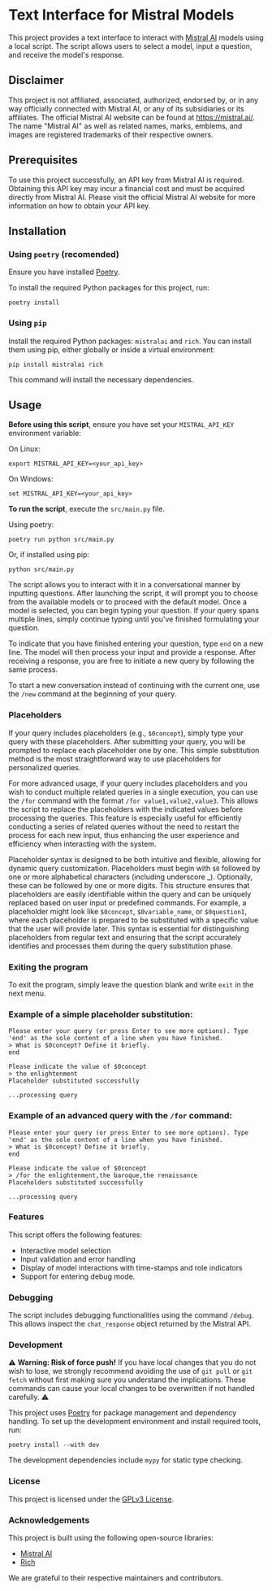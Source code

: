 # Text Interface for Mistral Models

This project provides a text interface to interact with [Mistral AI](https://mistral.ai/) models using a local script. The script allows users to select a model, input a
question, and receive the model's response.

## Disclaimer
This project is not affiliated, associated, authorized, endorsed by, or in any way officially connected with Mistral AI, or any of its subsidiaries or its affiliates. The official Mistral AI website can be found at https://mistral.ai/. The name "Mistral AI" as well as related names, marks, emblems, and images are registered trademarks of their respective owners.

## Prerequisites
To use this project successfully, an API key from Mistral AI is required. Obtaining this API key may incur a financial cost and must be acquired directly from Mistral AI. Please visit the official Mistral AI website for more information on how to obtain your API key.

## Installation

### Using `poetry` (recomended)

Ensure you have installed [Poetry](https://python-poetry.org/docs/#installation).

To install the required Python packages for this project, run:

```
poetry install
```

### Using `pip`

Install the required Python packages: `mistralai` and `rich`. You can install them using pip, either globally or inside a virtual environment:

```
pip install mistralai rich
```

This command will install the necessary dependencies.

## Usage

**Before using this script**, ensure you have set your `MISTRAL_API_KEY` environment variable:

On Linux:

```
export MISTRAL_API_KEY=<your_api_key>
```
On Windows:

```
set MISTRAL_API_KEY=<your_api_key>
```


**To run the script**, execute the `src/main.py` file.

Using poetry:

```
poetry run python src/main.py
```

Or, if installed using pip:

```
python src/main.py
```

The script allows you to interact with it in a conversational manner by inputting questions. After launching the script, it will prompt you to choose from the available models or to proceed with the default model. Once a model is selected, you can begin typing your question. If your query spans multiple lines, simply continue typing until you've finished formulating your question.

To indicate that you have finished entering your question, type `end` on a new line. The model will then process your input and provide a response. After receiving a response, you are free to initiate a new query by following the same process.

To start a new conversation instead of continuing with the current one, use the `/new` command at the beginning of your query.

### Placeholders

If your query includes placeholders (e.g., `$0concept`), simply type your query with these placeholders. After submitting your query, you will be prompted to replace each placeholder one by one. This simple substitution method is the most straightforward way to use placeholders for personalized queries.

For more advanced usage, if your query includes placeholders and you wish to conduct multiple related queries in a single execution, you can use the `/for` command with the format `/for value1,value2,value3`. This allows the script to replace the placeholders with the indicated values before processing the queries. This feature is especially useful for efficiently conducting a series of related queries without the need to restart the process for each new input, thus enhancing the user experience and efficiency when interacting with the system.

Placeholder syntax is designed to be both intuitive and flexible, allowing for dynamic query customization. Placeholders must begin with `$0` followed by one or more alphabetical characters (including underscore _). Optionally, these can be followed by one or more digits. This structure ensures that placeholders are easily identifiable within the query and can be uniquely replaced based on user input or predefined commands. For example, a placeholder might look like `$0concept`, `$0variable_name`, or `$0question1`, where each placeholder is prepared to be substituted with a specific value that the user will provide later. This syntax is essential for distinguishing placeholders from regular text and ensuring that the script accurately identifies and processes them during the query substitution phase.

### Exiting the program

To exit the program, simply leave the question blank and write `exit` in the next menu.

### Example of a simple placeholder substitution:

```
Please enter your query (or press Enter to see more options). Type
'end' as the sole content of a line when you have finished.
> What is $0concept? Define it briefly.
end

Please indicate the value of $0concept
> the enlightenment
Placeholder substituted successfully

...processing query
```

### Example of an advanced query with the `/for` command:

```
Please enter your query (or press Enter to see more options). Type
'end' as the sole content of a line when you have finished.
> What is $0concept? Define it briefly.
end

Please indicate the value of $0concept
> /for the enlightenment,the baroque,the renaissance
Placeholders substituted successfully

...processing query
```


### Features

This script offers the following features:

- Interactive model selection
- Input validation and error handling
- Display of model interactions with time-stamps and role indicators
- Support for entering debug mode.

### Debugging

The script includes debugging functionalities using the command `/debug`. This allows inspect the `chat_response` object returned by the Mistral API.

### Development

⚠️ **Warning: Risk of force push!** If you have local changes that you do not wish to lose, we strongly recommend avoiding the use of `git pull` or `git fetch` without first making sure you understand the implications. These commands can cause your local changes to be overwritten if not handled carefully. ⚠️

This project uses [Poetry](https://python-poetry.org/) for package management and dependency handling. To set up the development environment and
install required tools, run:

```
poetry install --with dev
```

The development dependencies include `mypy` for static type checking.

### License

This project is licensed under the [GPLv3 License](https://www.gnu.org/licenses/quick-guide-gplv3.html).



### Acknowledgements

This project is built using the following open-source libraries:

- [Mistral AI](https://github.com/mistralai/client-python)
- [Rich](https://github.com/Textualize/rich)

We are grateful to their respective maintainers and contributors.
